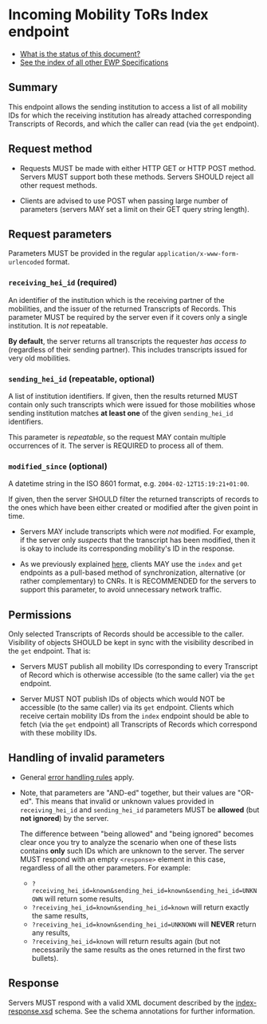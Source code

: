 Incoming Mobility ToRs Index endpoint
=====================================

* [What is the status of this document?][statuses]
* [See the index of all other EWP Specifications][develhub]


Summary
-------

This endpoint allows the sending institution to access a list of all mobility
IDs for which the receiving institution has already attached corresponding
Transcripts of Records, and which the caller can read (via the `get` endpoint).


Request method
--------------

 * Requests MUST be made with either HTTP GET or HTTP POST method. Servers MUST
   support both these methods. Servers SHOULD reject all other request methods.

 * Clients are advised to use POST when passing large number of parameters
   (servers MAY set a limit on their GET query string length).


Request parameters
------------------

Parameters MUST be provided in the regular `application/x-www-form-urlencoded`
format.


### `receiving_hei_id` (required)

An identifier of the institution which is the receiving partner of the
mobilities, and the issuer of the returned Transcripts of Records. This
parameter MUST be required by the server even if it covers only a single
institution. It is *not* repeatable.

**By default**, the server returns all transcripts the requester *has access
to* (regardless of their sending partner). This includes transcripts issued for
very old mobilities.


### `sending_hei_id` (repeatable, optional)

A list of institution identifiers. If given, then the results returned MUST
contain only such transcripts which were issued for those mobilities whose
sending institution matches **at least one** of the given `sending_hei_id`
identifiers.

This parameter is *repeatable*, so the request MAY contain multiple occurrences
of it. The server is REQUIRED to process all of them.


### `modified_since` (optional)

A datetime string in the ISO 8601 format, e.g. `2004-02-12T15:19:21+01:00`.

If given, then the server SHOULD filter the returned transcripts of records
to the ones which have been either created or modified after the given point in
time.

 * Servers MAY include transcripts which were *not* modified. For example, if
   the server only *suspects* that the transcript has been modified, then it is
   okay to include its corresponding mobility's ID in the response.

 * As we previously explained [here][index-pulling], clients MAY use the
   `index` and `get` endpoints as a pull-based method of synchronization,
   alternative (or rather complementary) to CNRs. It is RECOMMENDED for the
   servers to support this parameter, to avoid unnecessary network traffic.


Permissions
-----------

Only selected Transcripts of Records should be accessible to the caller.
Visibility of objects SHOULD be kept in sync with the visibility described in
the `get` endpoint. That is:

 * Servers MUST publish all mobility IDs corresponding to every Transcript of
   Record which is otherwise accessible (to the same caller) via the `get`
   endpoint.

 * Server MUST NOT publish IDs of objects which would NOT be accessible (to the
   same caller) via its `get` endpoint. Clients which receive certain mobility
   IDs from the `index` endpoint should be able to fetch (via the `get`
   endpoint) all Transcripts of Records which correspond with these mobility
   IDs.


Handling of invalid parameters
------------------------------

 * General [error handling rules][error-handling] apply.

 * Note, that parameters are "AND-ed" together, but their values are "OR-ed".
   This means that invalid or unknown values provided in `receiving_hei_id` and
   `sending_hei_id` parameters MUST be **allowed** (but **not ignored**) by
   the server.

   The difference between "being allowed" and "being ignored" becomes clear
   once you try to analyze the scenario when one of these lists contains
   **only** such IDs which are unknown to the server. The server MUST respond
   with an empty `<response>` element in this case, regardless of all the other
   parameters. For example:

   * `?receiving_hei_id=known&sending_hei_id=known&sending_hei_id=UNKNOWN`
     will return some results,
   * `?receiving_hei_id=known&sending_hei_id=known` will return exactly the
     same results,
   * `?receiving_hei_id=known&sending_hei_id=UNKNOWN` will **NEVER** return any
     results,
   * `?receiving_hei_id=known` will return results again (but not necessarily
     the same results as the ones returned in the first two bullets).


Response
--------

Servers MUST respond with a valid XML document described by the
[index-response.xsd](index-response.xsd) schema. See the schema annotations
for further information.


[develhub]: http://developers.erasmuswithoutpaper.eu/
[statuses]: https://github.com/erasmus-without-paper/ewp-specs-management#statuses
[registry-spec]: https://github.com/erasmus-without-paper/ewp-specs-api-registry
[discovery-api]: https://github.com/erasmus-without-paper/ewp-specs-api-discovery
[echo]: https://github.com/erasmus-without-paper/ewp-specs-api-echo
[error-handling]: https://github.com/erasmus-without-paper/ewp-specs-architecture#error-handling
[institutions-api]: https://github.com/erasmus-without-paper/ewp-specs-api-institutions
[index-pulling]: https://github.com/erasmus-without-paper/ewp-specs-architecture#index-pulling
